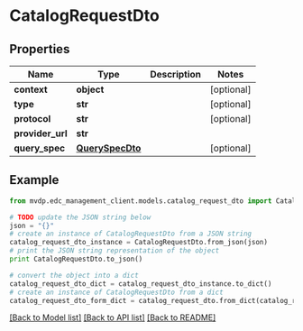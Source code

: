 # CatalogRequestDto


## Properties
Name | Type | Description | Notes
------------ | ------------- | ------------- | -------------
**context** | **object** |  | [optional] 
**type** | **str** |  | [optional] 
**protocol** | **str** |  | [optional] 
**provider_url** | **str** |  | 
**query_spec** | [**QuerySpecDto**](QuerySpecDto.md) |  | [optional] 

## Example

```python
from mvdp.edc_management_client.models.catalog_request_dto import CatalogRequestDto

# TODO update the JSON string below
json = "{}"
# create an instance of CatalogRequestDto from a JSON string
catalog_request_dto_instance = CatalogRequestDto.from_json(json)
# print the JSON string representation of the object
print CatalogRequestDto.to_json()

# convert the object into a dict
catalog_request_dto_dict = catalog_request_dto_instance.to_dict()
# create an instance of CatalogRequestDto from a dict
catalog_request_dto_form_dict = catalog_request_dto.from_dict(catalog_request_dto_dict)
```
[[Back to Model list]](../README.md#documentation-for-models) [[Back to API list]](../README.md#documentation-for-api-endpoints) [[Back to README]](../README.md)


